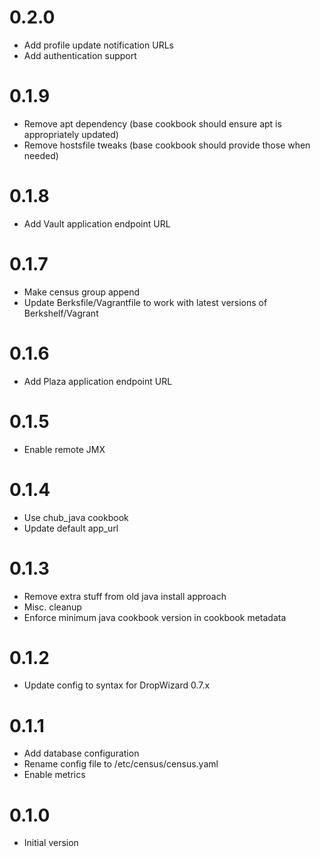 # 0.2.0
* Add profile update notification URLs
* Add authentication support

# 0.1.9
* Remove apt dependency (base cookbook should ensure apt is appropriately updated)
* Remove hostsfile tweaks (base cookbook should provide those when needed)

# 0.1.8
* Add Vault application endpoint URL 

# 0.1.7
* Make census group append
* Update Berksfile/Vagrantfile to work with latest versions of Berkshelf/Vagrant

# 0.1.6
* Add Plaza application endpoint URL 

# 0.1.5
* Enable remote JMX

# 0.1.4
* Use chub_java cookbook
* Update default app_url

# 0.1.3

* Remove extra stuff from old java install approach
* Misc. cleanup
* Enforce minimum java cookbook version in cookbook metadata

# 0.1.2

* Update config to syntax for DropWizard 0.7.x

# 0.1.1

* Add database configuration
* Rename config file to /etc/census/census.yaml
* Enable metrics

# 0.1.0

* Initial version
